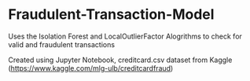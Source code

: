 # Fraudulent-Transaction-Model
Uses the Isolation Forest and LocalOutlierFactor Alogrithms to check for valid and fraudulent transactions

Created using Jupyter Notebook, creditcard.csv dataset from Kaggle (https://www.kaggle.com/mlg-ulb/creditcardfraud)
